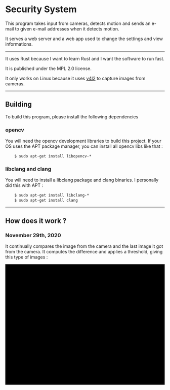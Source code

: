 # Security System

This program takes input from cameras, detects motion and sends an e-mail to given e-mail addresses when it detects motion.

It serves a web server and a web app used to change the settings and view informations.

---

It uses Rust because I want to learn Rust and I want the software to run fast.

It is published under the MPL 2.0 license.

It only works on Linux because it uses [v4l2](https://en.wikipedia.org/wiki/Video4Linux) to capture images from cameras.

---

## Building

To build this program, please install the following dependencies

### opencv

You will need the opencv development libraries to build this project. If your OS uses the APT package manager, you can install all opencv libs like that :

```shell
	$ sudo apt-get install libopencv-*
```

### libclang and clang

You will need to install a libclang package and clang binaries. I personally did this with APT :

```shell
	$ sudo apt-get install libclang-*
	$ sudo apt-get install clang
```

---

## How does it work ?

### November 29th, 2020

It continually compares the image from the camera and the last image it got from the camera. It computes the difference and applies a threshold, giving this type of images :

![](docs/gifs/gray-thresh-diff.gif)